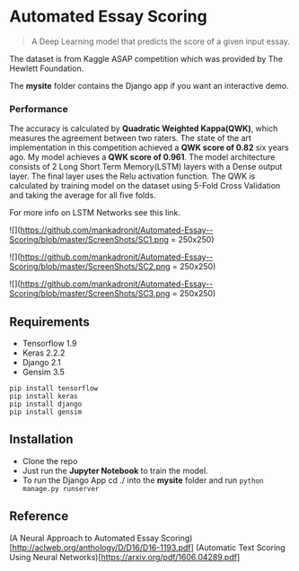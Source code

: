 # Automated Essay Scoring
> A Deep Learning model that predicts the score of a given input essay. 

The dataset is from Kaggle ASAP competition which was provided by The Hewlett Foundation.

The **mysite** folder contains the Django app if you want an interactive demo.

### Performance
The accuracy is calculated by **Quadratic Weighted Kappa(QWK)**, which measures the agreement between two raters. The state of the art implementation in this competition achieved a **QWK score of 0.82** six years ago. My model achieves a **QWK score of 0.961**. The model architecture consists of 2 Long Short Term Memory(LSTM) layers with a Dense output layer. The final layer uses the Relu activation function. The QWK is calculated by training model on the dataset using 5-Fold Cross Validation and taking the average for all five folds.

For more info on LSTM Networks see this link.

![](https://github.com/mankadronit/Automated-Essay--Scoring/blob/master/ScreenShots/SC1.png = 250x250)

![](https://github.com/mankadronit/Automated-Essay--Scoring/blob/master/ScreenShots/SC2.png = 250x250)

![](https://github.com/mankadronit/Automated-Essay--Scoring/blob/master/ScreenShots/SC3.png = 250x250)

## Requirements
- Tensorflow 1.9
- Keras 2.2.2
- Django 2.1
- Gensim 3.5

```
pip install tensorflow
pip install keras
pip install django
pip install gensim

```

## Installation 
- Clone the repo
- Just run the **Jupyter Notebook** to train the model.
- To run the Django App cd ./ into the **mysite** folder and run ```python manage.py runserver```

## Reference
(A Neural Approach to Automated Essay Scoring)[http://aclweb.org/anthology/D/D16/D16-1193.pdf]
(Automatic Text Scoring Using Neural Networks)[https://arxiv.org/pdf/1606.04289.pdf]
